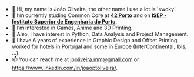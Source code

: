 - 👋 Hi, my name is João Oliveira, the other name i use a lot is 'swoky'.
- 🌱 I’m currently studing Common Core at [**42 Porto**](https://www.42porto.com) and on [**ISEP - Instituto Superior de Engenharia do Porto**](https://www.isep.ipp.pt).
- 👀 I’m interested in Games, Anime and 3D Printing.
- 🌱 Also, i have interest in Python, Data Analysis and Project Management.
- 💞️ I have 6 years of experience in Graphic Design and Offset Printing, worked for hotels in Portugal and some in Europe (InterContinental, Ibis, ...).
- 📫 You can reach me at jpoliveira.mm@gmail.com or https://www.linkedin.com/in/joaoptoliveira/.

<!---
swokyisalreadytaken/swokyisalreadytaken is a ✨ special ✨ repository because its `README.md` (this file) appears on your GitHub profile.
You can click the Preview link to take a look at your changes.
--->
